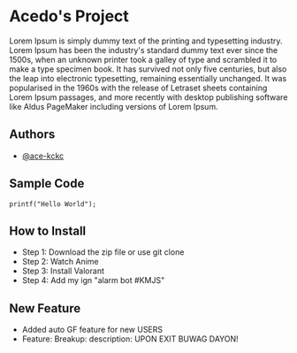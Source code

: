 # Acedo's Project

Lorem Ipsum is simply dummy text of the printing and typesetting industry. Lorem Ipsum has been the industry's standard dummy text ever since the 1500s, when an unknown printer took a galley of type and scrambled it to make a type specimen book. It has survived not only five centuries, but also the leap into electronic typesetting, remaining essentially unchanged. It was popularised in the 1960s with the release of Letraset sheets containing Lorem Ipsum passages, and more recently with desktop publishing software like Aldus PageMaker including versions of Lorem Ipsum.

## Authors

- [@ace-kckc](https://github.com/Ace-kckc)

## Sample Code
`printf("Hello World");`

## How to Install
- Step 1: Download the zip file or use git clone
- Step 2: Watch Anime
- Step 3: Install Valorant
- Step 4: Add my ign "alarm bot #KMJS"

## New Feature
- Added auto GF feature for new USERS
- Feature: Breakup: description: UPON EXIT BUWAG DAYON!
